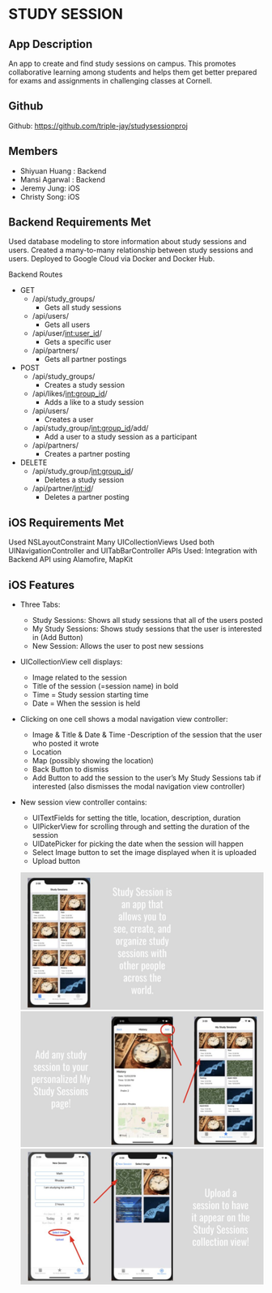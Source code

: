 # STUDY SESSION

## App Description

An app to create and find study sessions on campus. This promotes collaborative learning among students and helps them get better prepared for exams and assignments in challenging classes at Cornell.

## Github 
Github: https://github.com/triple-jay/studysessionproj

## Members 
- Shiyuan Huang : Backend 
- Mansi Agarwal : Backend 
- Jeremy Jung: iOS
- Christy Song: iOS

## Backend Requirements Met
Used database modeling to store information about study sessions and users. 
Created a many-to-many relationship between study sessions and users.
Deployed to Google Cloud via Docker and Docker Hub.

Backend Routes
- GET
  - /api/study_groups/
    - Gets all study sessions
  - /api/users/
    - Gets all users
  - /api/user/<int:user_id>/
    - Gets a specific user
  - /api/partners/
    - Gets all partner postings
- POST
  - /api/study_groups/
    - Creates a study session
  - /api/likes/<int:group_id>/
    - Adds a like to a study session
  - /api/users/
    - Creates a user
  - /api/study_group/<int:group_id>/add/
    - Add a user to a study session as a participant
  - /api/partners/
    - Creates a partner posting
- DELETE
  - /api/study_group/<int:group_id>/
    - Deletes a study session
  - /api/partner/<int:id>/
    - Deletes a partner posting

## iOS Requirements Met
Used NSLayoutConstraint 
Many UICollectionViews
Used both UINavigationController and UITabBarController 
APIs Used: Integration with Backend API using Alamofire, MapKit

## iOS Features
- Three Tabs: 
  - Study Sessions: Shows all study sessions that all of the users posted
  - My Study Sessions: Shows study sessions that the user is interested in (Add Button)
  - New Session: Allows the user to post new sessions 
- UICollectionView cell displays:
  - Image related to the session
  - Title of the session (=session name) in bold
  - Time = Study session starting time
  - Date = When the session is held
- Clicking on one cell shows a modal navigation view controller: 
  - Image & Title & Date & Time
  -Description of the session that the user who posted it wrote
  - Location
  - Map (possibly showing the location)
  - Back Button to dismiss
  - Add Button to add the session to the user’s My Study Sessions tab if interested (also dismisses the modal navigation view controller) 
- New session view controller contains:
  - UITextFields for setting the title, location, description, duration
  - UIPickerView for scrolling through and setting the duration of the session
  - UIDatePicker for picking the date when the session will happen
  - Select Image button to set the image displayed when it is uploaded
  - Upload button 
  
  ![](https://github.com/triple-jay/studysessionproj/blob/master/Screenshots/1.png)
  ![](https://github.com/triple-jay/studysessionproj/blob/master/Screenshots/2.png)
  ![](https://github.com/triple-jay/studysessionproj/blob/master/Screenshots/3.png)



